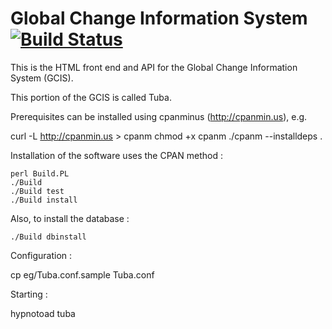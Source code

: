 
Global Change Information System [![Build Status](https://secure.travis-ci.org/bduggan/gcis.png)](http://travis-ci.org/bduggan/gcis)
================================

This is the HTML front end and API for the Global Change Information System (GCIS).

This portion of the GCIS is called Tuba.

Prerequisites can be installed using cpanminus (http://cpanmin.us), e.g.

   curl -L http://cpanmin.us > cpanm
   chmod +x cpanm
   ./cpanm --installdeps .

Installation of the software uses the CPAN method :

    perl Build.PL
    ./Build
    ./Build test
    ./Build install

Also, to install the database :

    ./Build dbinstall

Configuration :

   cp eg/Tuba.conf.sample Tuba.conf

Starting :

   hypnotoad tuba

